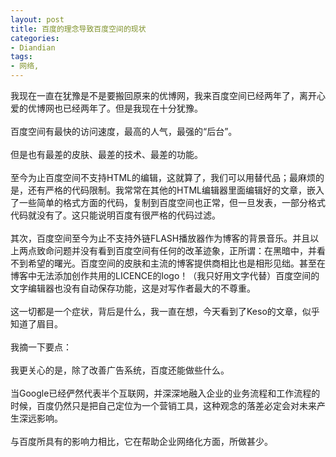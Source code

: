 ```yaml
---
layout: post
title: 百度的理念导致百度空间的现状
categories:
- Diandian
tags:
- 网络, 
---
```

我现在一直在犹豫是不是要搬回原来的优博网，我来百度空间已经两年了，离开心爱的优博网也已经两年了。但是我现在十分犹豫。
<br />
<br />百度空间有最快的访问速度，最高的人气，最强的“后台”。
<br />
<br />但是也有最差的皮肤、最差的技术、最差的功能。
<br />
<br />至今为止百度空间不支持HTML的编辑，这就算了，我们可以用替代品；最麻烦的是，还有严格的代码限制。我常常在其他的HTML编辑器里面编辑好的文章，嵌入了一些简单的格式方面的代码，复制到百度空间也正常，但一旦发表，一部分格式代码就没有了。这只能说明百度有很严格的代码过滤。
<br />
<br />其次，百度空间至今为止不支持外链FLASH播放器作为博客的背景音乐。并且以上两点致命问题并没有看到百度空间有任何的改革迹象，正所谓：在黑暗中，并看不到希望的曙光。百度空间的皮肤和主流的博客提供商相比也是相形见绌。甚至在博客中无法添加创作共用的LICENCE的logo！（我只好用文字代替）百度空间的文字编辑器也没有自动保存功能，这是对写作者最大的不尊重。
<br />
<br /> 这一切都是一个症状，背后是什么，我一直在想，今天看到了Keso的文章，似乎知道了眉目。
<br />
<br />我摘一下要点：
<br />
<br />我更关心的是，除了改善广告系统，百度还能做些什么。
<br />
<br />当Google已经俨然代表半个互联网，并深深地融入企业的业务流程和工作流程的时候，百度仍然只是把自己定位为一个营销工具，这种观念的落差必定会对未来产生深远影响。
<br />
<br />与百度所具有的影响力相比，它在帮助企业网络化方面，所做甚少。